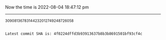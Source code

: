 Now the time is 2022-08-04 18:47:12 pm

---

<small>30908136783144232012749248726058</small>

```txt

Latest commit SHA is: 4f0224dffd3b93913637b8b3b8691501bf93cf4c
```
